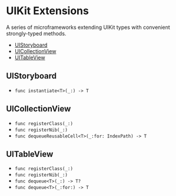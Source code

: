 # UIKit Extensions

A series of microframeworks extending UIKit types with convenient strongly-typed methods.

- [UIStoryboard](#UIStoryboard)
- [UICollectionView](#UICollectionView)
- [UITableView](#UITableView)

## UIStoryboard

- `func instantiate<T>(_:) -> T`

## UICollectionView

- `func registerClass(_:)`
- `func registerNib(_:)`
- `func dequeueReusableCell<T>(_:for: IndexPath) -> T`

## UITableView

- `func registerClass(_:)`
- `func registerNib(_:)`
- `func dequeue<T>(_:) -> T?`
- `func dequeue<T>(_:for:) -> T`
